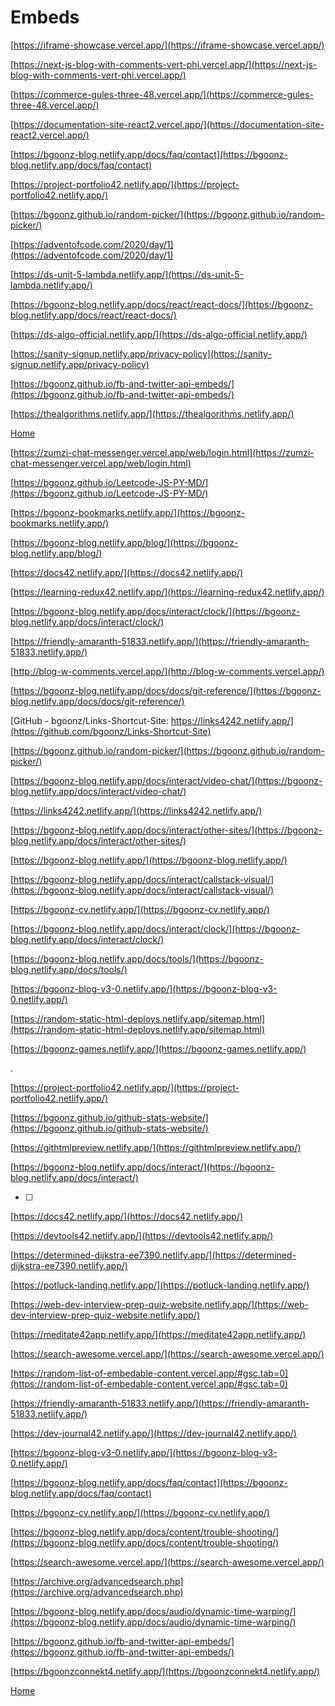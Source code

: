 # Embeds

[https://iframe-showcase.vercel.app/](https://iframe-showcase.vercel.app/)

[https://next-js-blog-with-comments-vert-phi.vercel.app/](https://next-js-blog-with-comments-vert-phi.vercel.app/)

[https://commerce-gules-three-48.vercel.app/](https://commerce-gules-three-48.vercel.app/)

[https://documentation-site-react2.vercel.app/](https://documentation-site-react2.vercel.app/)

[https://bgoonz-blog.netlify.app/docs/faq/contact](https://bgoonz-blog.netlify.app/docs/faq/contact)

[https://project-portfolio42.netlify.app/](https://project-portfolio42.netlify.app/)

[https://bgoonz.github.io/random-picker/](https://bgoonz.github.io/random-picker/)

[https://adventofcode.com/2020/day/1](https://adventofcode.com/2020/day/1)

[https://ds-unit-5-lambda.netlify.app/](https://ds-unit-5-lambda.netlify.app/)

[https://bgoonz-blog.netlify.app/docs/react/react-docs/](https://bgoonz-blog.netlify.app/docs/react/react-docs/)

[https://ds-algo-official.netlify.app/](https://ds-algo-official.netlify.app/)

[https://sanity-signup.netlify.app/privacy-policy](https://sanity-signup.netlify.app/privacy-policy)

[https://bgoonz.github.io/fb-and-twitter-api-embeds/](https://bgoonz.github.io/fb-and-twitter-api-embeds/)

[https://thealgorithms.netlify.app/](https://thealgorithms.netlify.app/)

[Home](https://bryan-guner.gitbook.io/my-docs/)

[https://zumzi-chat-messenger.vercel.app/web/login.html](https://zumzi-chat-messenger.vercel.app/web/login.html)

[https://bgoonz.github.io/Leetcode-JS-PY-MD/](https://bgoonz.github.io/Leetcode-JS-PY-MD/)

[https://bgoonz-bookmarks.netlify.app/](https://bgoonz-bookmarks.netlify.app/)

[https://bgoonz-blog.netlify.app/blog/](https://bgoonz-blog.netlify.app/blog/)

[https://docs42.netlify.app/](https://docs42.netlify.app/)

[https://learning-redux42.netlify.app/](https://learning-redux42.netlify.app/)

[https://bgoonz-blog.netlify.app/docs/interact/clock/](https://bgoonz-blog.netlify.app/docs/interact/clock/)

[](https://archive.org/advancedsearch.php)

[https://friendly-amaranth-51833.netlify.app/](https://friendly-amaranth-51833.netlify.app/)

[http://blog-w-comments.vercel.app/](http://blog-w-comments.vercel.app/)

[https://bgoonz-blog.netlify.app/docs/docs/git-reference/](https://bgoonz-blog.netlify.app/docs/docs/git-reference/)

[GitHub - bgoonz/Links-Shortcut-Site: https://links4242.netlify.app/](https://github.com/bgoonz/Links-Shortcut-Site)

[https://bgoonz.github.io/random-picker/](https://bgoonz.github.io/random-picker/)

[https://bgoonz-blog.netlify.app/docs/interact/video-chat/](https://bgoonz-blog.netlify.app/docs/interact/video-chat/)

[https://links4242.netlify.app/](https://links4242.netlify.app/)

[https://bgoonz-blog.netlify.app/docs/interact/other-sites/](https://bgoonz-blog.netlify.app/docs/interact/other-sites/)

[]()

[https://bgoonz-blog.netlify.app/](https://bgoonz-blog.netlify.app/)

[https://bgoonz-blog.netlify.app/docs/interact/callstack-visual/](https://bgoonz-blog.netlify.app/docs/interact/callstack-visual/)

[https://bgoonz-cv.netlify.app/](https://bgoonz-cv.netlify.app/)

[https://bgoonz-blog.netlify.app/docs/interact/clock/](https://bgoonz-blog.netlify.app/docs/interact/clock/)

[https://bgoonz-blog.netlify.app/docs/tools/](https://bgoonz-blog.netlify.app/docs/tools/)

[https://bgoonz-blog-v3-0.netlify.app/](https://bgoonz-blog-v3-0.netlify.app/)

[]()

[https://random-static-html-deploys.netlify.app/sitemap.html](https://random-static-html-deploys.netlify.app/sitemap.html)

[https://bgoonz-games.netlify.app/](https://bgoonz-games.netlify.app/)

.

[]()

[https://project-portfolio42.netlify.app/](https://project-portfolio42.netlify.app/)

[https://bgoonz.github.io/github-stats-website/](https://bgoonz.github.io/github-stats-website/)

[https://githtmlpreview.netlify.app/](https://githtmlpreview.netlify.app/)

[https://bgoonz-blog.netlify.app/docs/interact/](https://bgoonz-blog.netlify.app/docs/interact/)

- [ ]  

[https://docs42.netlify.app/](https://docs42.netlify.app/)

[https://devtools42.netlify.app/](https://devtools42.netlify.app/)

[]()

[https://determined-dijkstra-ee7390.netlify.app/](https://determined-dijkstra-ee7390.netlify.app/)

[https://potluck-landing.netlify.app/](https://potluck-landing.netlify.app/)

[https://web-dev-interview-prep-quiz-website.netlify.app/](https://web-dev-interview-prep-quiz-website.netlify.app/)

[https://meditate42app.netlify.app/](https://meditate42app.netlify.app/)

[https://search-awesome.vercel.app/](https://search-awesome.vercel.app/)

[https://random-list-of-embedable-content.vercel.app/#gsc.tab=0](https://random-list-of-embedable-content.vercel.app/#gsc.tab=0)

[https://friendly-amaranth-51833.netlify.app/](https://friendly-amaranth-51833.netlify.app/)

[https://dev-journal42.netlify.app/](https://dev-journal42.netlify.app/)

[https://bgoonz-blog-v3-0.netlify.app/](https://bgoonz-blog-v3-0.netlify.app/)

[https://bgoonz-blog.netlify.app/docs/faq/contact](https://bgoonz-blog.netlify.app/docs/faq/contact)

[https://bgoonz-cv.netlify.app/](https://bgoonz-cv.netlify.app/)

[]()

[https://bgoonz-blog.netlify.app/docs/content/trouble-shooting/](https://bgoonz-blog.netlify.app/docs/content/trouble-shooting/)

[https://search-awesome.vercel.app/](https://search-awesome.vercel.app/)

[https://archive.org/advancedsearch.php](https://archive.org/advancedsearch.php)

[https://bgoonz-blog.netlify.app/docs/audio/dynamic-time-warping/](https://bgoonz-blog.netlify.app/docs/audio/dynamic-time-warping/)

[https://bgoonz.github.io/fb-and-twitter-api-embeds/](https://bgoonz.github.io/fb-and-twitter-api-embeds/)

[https://bgoonzconnekt4.netlify.app/](https://bgoonzconnekt4.netlify.app/)

[Home](https://bryan-guner.gitbook.io/my-docs/)

[]()